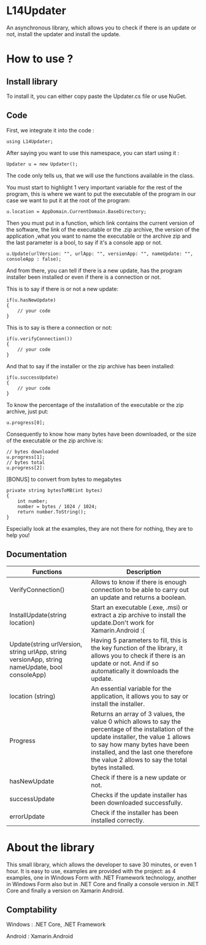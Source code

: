 # L14Updater
An asynchronous library, which allows you to check if there is an update or not, install the updater and install the update.
# How to use ?
## Install library
To install it, you can either copy paste the Updater.cs file or use NuGet.

## Code

First, we integrate it into the code :

```
using L14Updater;
```
After saying you want to use this namespace, you can start using it :
```
Updater u = new Updater();
```
The code only tells us, that we will use the functions available in the class.

You must start to highlight 1 very important variable for the rest of the program, this is where we want to put the executable of the program in our case we want to put it at the root of the program:
```
u.location = AppDomain.CurrentDomain.BaseDirectory;
```

Then you must put in a function, which link contains the current version of the software, the link of the executable or the .zip archive, the version of the application ,what you want to name the executable or the archive zip and the last parameter is a bool, to say if it's a console app or not.
```
u.Update(urlVersion: "", urlApp: "", versionApp: "", nameUpdate: "", consoleApp : false);
```

And from there, you can tell if there is a new update, has the program installer been installed or even if there is a connection or not.

This is to say if there is or not a new update:

```
if(u.hasNewUpdate)
{
    // your code
}
```
This is to say is there a connection or not:
```
if(u.verifyConnection()) 
{
    // your code
}
```

And that to say if the installer or the zip archive has been installed:
```
if(u.successUpdate) 
{
    // your code
}
```

To know the percentage of the installation of the executable or the zip archive, just put:
```
u.progress[0];
```
Consequently to know how many bytes have been downloaded, or the size of the executable or the zip archive is:
```
// bytes downloaded
u.progress[1];
// bytes total
u.progress[2]:
```

[BONUS] to convert from bytes to megabytes
```
private string bytesToMB(int bytes)
{
    int number;
    number = bytes / 1024 / 1024;
    return number.ToString();
}
```
Especially look at the examples, they are not there for nothing, they are to help you!

## Documentation
| Functions                                                                                       	| Description                                                                                                                                                                                                                                                             	|
|-------------------------------------------------------------------------------------------------	|-------------------------------------------------------------------------------------------------------------------------------------------------------------------------------------------------------------------------------------------------------------------------	|
| VerifyConnection()                                                                              	| Allows to know if there is enough connection to be able to carry out an update and returns a boolean.                                                                                                                                                                   	|
| InstallUpdate(string location)                                                                  	| Start an executable (.exe, .msi) or extract a zip archive to install the update.Don't work for Xamarin.Android :(                                                                                                                                                                       	|
| Update(string urlVersion, string urlApp, string versionApp, string nameUpdate, bool consoleApp) 	| Having 5 parameters to fill, this is the key function of the library, it allows you to check if there is an update or not. And if so automatically it downloads the update.                                                                                             	|
| location (string)                                                                                	| An essential variable for the application, it allows you to say or install the installer.                                                                                                                                                                               	|
Progress                                                                           	| Returns an array of 3 values, the value 0 which allows to say the percentage of the installation of the update installer, the value 1 allows to say how many bytes have been installed, and the last one therefore the value 2 allows to say the total bytes installed. 	|
| hasNewUpdate                                                                               	| Check if there is a new update or not.                                                                                                                                                                                                                    	|
| successUpdate                                                                              	| Checks if the update installer has been downloaded successfully.                                                                                                                                                                                                        	|
| errorUpdate                                                                                	| Check if the installer has been installed correctly.                                                                                                                                                                                                                    	|                                                                        
# About the library
This small library, which allows the developer to save 30 minutes, or even 1 hour. It is easy to use, examples are provided with the project: as 4 examples, one in Windows Form with .NET Framework technology, another in Windows Form also but in .NET Core and finally a console version in .NET Core and finally a version on Xamarin Android.
## Comptability
Windows : .NET Core, .NET Framework 

Android : Xamarin.Android
